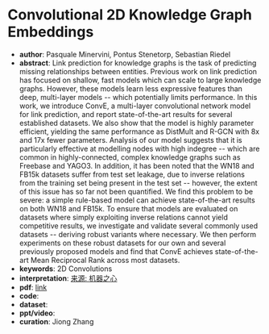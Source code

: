# Convolutional 2D Knowledge Graph Embeddings
* **author**: Pasquale Minervini, Pontus Stenetorp, Sebastian Riedel
* **abstract**: Link prediction for knowledge graphs is the task of predicting missing relationships between entities. Previous work on link prediction has focused on shallow, fast models which can scale to large knowledge graphs. However, these models learn less expressive features than deep, multi-layer models -- which potentially limits performance. In this work, we introduce ConvE, a multi-layer convolutional network model for link prediction, and report state-of-the-art results for several established datasets. We also show that the model is highly parameter efficient, yielding the same performance as DistMult and R-GCN with 8x and 17x fewer parameters. Analysis of our model suggests that it is particularly effective at modelling nodes with high indegree -- which are common in highly-connected, complex knowledge graphs such as Freebase and YAGO3. In addition, it has been noted that the WN18 and FB15k datasets suffer from test set leakage, due to inverse relations from the training set being present in the test set -- however, the extent of this issue has so far not been quantified. We find this problem to be severe: a simple rule-based model can achieve state-of-the-art results on both WN18 and FB15k. To ensure that models are evaluated on datasets where simply exploiting inverse relations cannot yield competitive results, we investigate and validate several commonly used datasets -- deriving robust variants where necessary. We then perform experiments on these robust datasets for our own and several previously proposed models and find that ConvE achieves state-of-the-art Mean Reciprocal Rank across most datasets.
* **keywords**: 2D Convolutions
* **interpretation**: [来源: 机器之心](https://www.jiqizhixin.com/articles/2019-12-09-3)
* **pdf**: [link](https://www.aaai.org/ocs/index.php/AAAI/AAAI18/paper/view/17366/15884)
* **code**:
* **dataset**:
* **ppt/video**:
* **curation**: Jiong Zhang 
